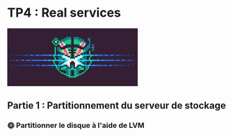 # TP4 : Real services
![Alt text](image.png)

## Partie 1 : Partitionnement du serveur de stockage

### 🌞 Partitionner le disque à l'aide de LVM